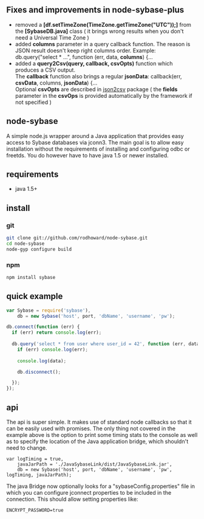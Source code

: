 Fixes and improvements in node-sybase-plus
------------

* removed a <b>[df.setTimeZone(TimeZone.getTimeZone("UTC"));]</b> from the <b>[SybaseDB.java]</b> class ( it brings wrong results when you don't need a Universal Time Zone )
* added <b>columns</b> parameter in a query callback function. The reason is JSON result doesn't keep right columns order. Example:<br/>
db.query("select * ...", function (err, data, <b>columns</b>) {...
* added a <b>query2Csv(query, callback, csvOpts)</b> function which produces a CSV output.<br/>
The <b>callback</b> function also brings a regular <b>jsonData</b>: callback(err, <b>csvData</b>, columns, <b>jsonData</b>) {...<br/>
Optional <b>csvOpts</b> are described in [json2csv](https://www.npmjs.com/package/json2csv) package ( the <b>fields</b> parameter in the <b>csvOps</b> is provided automatically by the framework if not specified )<br/>


node-sybase
---------

A simple node.js wrapper around a Java application that provides easy access to Sybase databases via jconn3. The main goal is to allow easy installation without the requirements of installing and configuring odbc or freetds. You do however have to have java 1.5 or newer installed.


requirements
------------

* java 1.5+

install
-------

### git

```bash
git clone git://github.com/rodhoward/node-sybase.git
cd node-sybase
node-gyp configure build
```
### npm

```bash
npm install sybase
```

quick example
-------------

```javascript
var Sybase = require('sybase'),
	db = new Sybase('host', port, 'dbName', 'username', 'pw');

db.connect(function (err) {
  if (err) return console.log(err);
  
  db.query('select * from user where user_id = 42', function (err, data) {
    if (err) console.log(err);
    
    console.log(data);

    db.disconnect();

  });
});
```

api
-------------

The api is super simple. It makes use of standard node callbacks so that it can be easily used with promises. The only thing not covered in the example above is the option to print some timing stats to the console as well as to specify the location of the Java application bridge, which shouldn't need to change.

```javascirpt 
var logTiming = true,
	javaJarPath = './JavaSybaseLink/dist/JavaSybaseLink.jar',
	db = new Sybase('host', port, 'dbName', 'username', 'pw', logTiming, javaJarPath);
```

The java Bridge now optionally looks for a "sybaseConfig.properties" file in which you can configure jconnect properties to be included in the connection. This should allow setting properties like:
```properties
ENCRYPT_PASSWORD=true
```